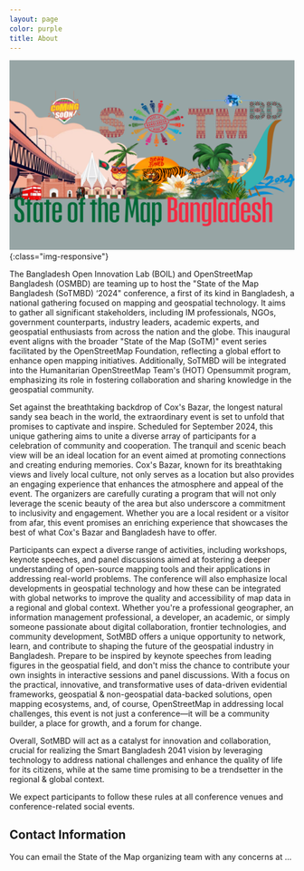 ```yaml
---
layout: page
color: purple
title: About
---
```


![State_of_the_Map_Bangladesh](/img/nairobi.jpg){:class="img-responsive"}

The Bangladesh Open Innovation Lab (BOIL) and OpenStreetMap Bangladesh (OSMBD) are teaming up to host the "State of the Map Bangladesh (SoTMBD) ‘2024" conference, a first of its kind in Bangladesh, a national gathering focused on mapping and geospatial technology. It aims to gather all significant stakeholders, including IM professionals, NGOs, government counterparts, industry leaders, academic experts, and geospatial enthusiasts from across the nation and the globe. This inaugural event aligns with the broader "State of the Map (SoTM)" event series facilitated by the OpenStreetMap Foundation, reflecting a global effort to enhance open mapping initiatives. Additionally, SoTMBD will be integrated into the Humanitarian OpenStreetMap Team's (HOT) Opensummit program, emphasizing its role in fostering collaboration and sharing knowledge in the geospatial community.

Set against the breathtaking backdrop of Cox's Bazar, the longest natural sandy sea beach in the world, the extraordinary event is set to unfold that promises to captivate and inspire. Scheduled for September 2024, this unique gathering aims to unite a diverse array of participants for a celebration of community and cooperation. The tranquil and scenic beach view will be an ideal location for an event aimed at promoting connections and creating enduring memories. Cox's Bazar, known for its breathtaking views and lively local culture, not only serves as a location but also provides an engaging experience that enhances the atmosphere and appeal of the event. The organizers are carefully curating a program that will not only leverage the scenic beauty of the area but also underscore a commitment to inclusivity and engagement. Whether you are a local resident or a visitor from afar, this event promises an enriching experience that showcases the best of what Cox's Bazar and Bangladesh have to offer.

Participants can expect a diverse range of activities, including workshops, keynote speeches, and panel discussions aimed at fostering a deeper understanding of open-source mapping tools and their applications in addressing real-world problems. The conference will also emphasize local developments in geospatial technology and how these can be integrated with global networks to improve the quality and accessibility of map data in a regional and global context.  Whether you're a professional geographer, an information management professional, a developer, an academic, or simply someone passionate about digital collaboration, frontier technologies, and community development, SotMBD offers a unique opportunity to network, learn, and contribute to shaping the future of the geospatial industry in Bangladesh. Prepare to be inspired by keynote speeches from leading figures in the geospatial field, and don't miss the chance to contribute your own insights in interactive sessions and panel discussions. With a focus on the practical, innovative, and transformative uses of data-driven evidential frameworks, geospatial & non-geospatial data-backed solutions, open mapping ecosystems, and, of course, OpenStreetMap in addressing local challenges, this event is not just a conference—it will be a community builder, a place for growth, and a forum for change.


Overall, SotMBD will act as a catalyst for innovation and collaboration, crucial for realizing the Smart Bangladesh 2041 vision by leveraging technology to address national challenges and enhance the quality of life for its citizens, while at the same time promising to be a trendsetter in the regional & global context.


We expect participants to follow these rules at all conference venues and conference-related social events.

## Contact Information

You can email the State of the Map organizing team with any concerns at
...

<!--For police assistance the emergency number in Germany is 112.-->
